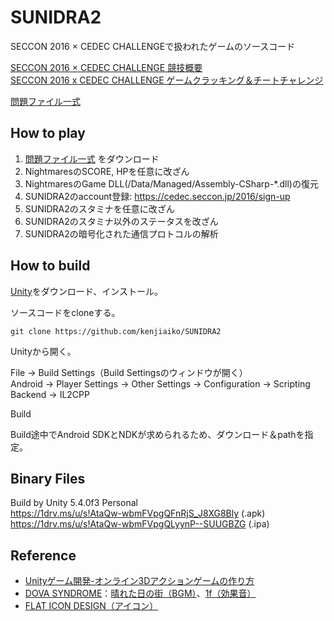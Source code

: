 # SUNIDRA2
SECCON 2016 × CEDEC CHALLENGEで扱われたゲームのソースコード  

[SECCON 2016 × CEDEC CHALLENGE 競技概要](http://2016.seccon.jp/schedule/seccon-2016-cedec.html)  
[SECCON 2016 x CEDEC CHALLENGE ゲームクラッキング＆チートチャレンジ](http://cedec.cesa.or.jp/2016/session/ENG/6536.html)  

[問題ファイル一式](http://1drv.ms/u/s!AtaQw-wbmFVpey-cWSc8e4RQJlQ)  

## How to play
1. [問題ファイル一式](http://1drv.ms/u/s!AtaQw-wbmFVpey-cWSc8e4RQJlQ) をダウンロード
2. NightmaresのSCORE, HPを任意に改ざん
3. NightmaresのGame DLL(/Data/Managed/Assembly-CSharp-*.dll)の復元
4. SUNIDRA2のaccount登録: https://cedec.seccon.jp/2016/sign-up
5. SUNIDRA2のスタミナを任意に改ざん
6. SUNIDRA2のスタミナ以外のステータスを改ざん
7. SUNIDRA2の暗号化された通信プロトコルの解析

## How to build
[Unity](https://unity3d.com/jp/)をダウンロード、インストール。

ソースコードをcloneする。
```
git clone https://github.com/kenjiaiko/SUNIDRA2
```
Unityから開く。

File -> Build Settings（Build Settingsのウィンドウが開く）  
Android -> Player Settings -> Other Settings -> Configuration -> Scripting Backend -> IL2CPP

Build

Build途中でAndroid SDKとNDKが求められるため、ダウンロード＆pathを指定。

## Binary Files
Build by Unity 5.4.0f3 Personal  
https://1drv.ms/u/s!AtaQw-wbmFVpgQFnRjS_J8XG8Bly (.apk)  
https://1drv.ms/u/s!AtaQw-wbmFVpgQLyynP--SUUGBZG (.ipa)  

## Reference
- [Unityゲーム開発-オンライン3Dアクションゲームの作り方](http://www.amazon.co.jp/dp/4797374403)
- [DOVA SYNDROME](http://dova-s.jp/)：[晴れた日の街（BGM）](http://dova-s.jp/bgm/play4595.html)、[1f（効果音）](http://dova-s.jp/se/play114.html)
- [FLAT ICON DESIGN（アイコン）](http://flat-icon-design.com/)
